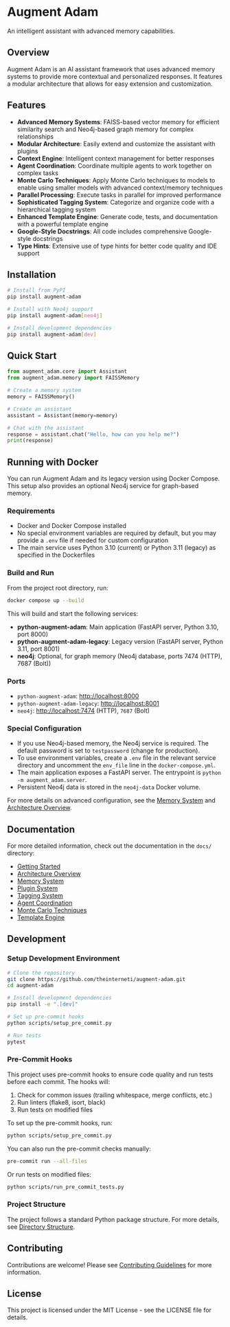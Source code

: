 # Augment Adam

An intelligent assistant with advanced memory capabilities.

## Overview

Augment Adam is an AI assistant framework that uses advanced memory systems to provide more contextual and personalized responses. It features a modular architecture that allows for easy extension and customization.

## Features

- **Advanced Memory Systems**: FAISS-based vector memory for efficient similarity search and Neo4j-based graph memory for complex relationships
- **Modular Architecture**: Easily extend and customize the assistant with plugins
- **Context Engine**: Intelligent context management for better responses
- **Agent Coordination**: Coordinate multiple agents to work together on complex tasks
- **Monte Carlo Techniques**: Apply Monte Carlo techniques to models to enable using smaller models with advanced context/memory techniques
- **Parallel Processing**: Execute tasks in parallel for improved performance
- **Sophisticated Tagging System**: Categorize and organize code with a hierarchical tagging system
- **Enhanced Template Engine**: Generate code, tests, and documentation with a powerful template engine
- **Google-Style Docstrings**: All code includes comprehensive Google-style docstrings
- **Type Hints**: Extensive use of type hints for better code quality and IDE support

## Installation

```bash
# Install from PyPI
pip install augment-adam

# Install with Neo4j support
pip install augment-adam[neo4j]

# Install development dependencies
pip install augment-adam[dev]
```

## Quick Start

```python
from augment_adam.core import Assistant
from augment_adam.memory import FAISSMemory

# Create a memory system
memory = FAISSMemory()

# Create an assistant
assistant = Assistant(memory=memory)

# Chat with the assistant
response = assistant.chat("Hello, how can you help me?")
print(response)
```

## Running with Docker

You can run Augment Adam and its legacy version using Docker Compose. This setup also provides an optional Neo4j service for graph-based memory.

### Requirements
- Docker and Docker Compose installed
- No special environment variables are required by default, but you may provide a `.env` file if needed for custom configuration
- The main service uses Python 3.10 (current) or Python 3.11 (legacy) as specified in the Dockerfiles

### Build and Run

From the project root directory, run:

```bash
docker compose up --build
```

This will build and start the following services:

- **python-augment-adam**: Main application (FastAPI server, Python 3.10, port 8000)
- **python-augment-adam-legacy**: Legacy version (FastAPI server, Python 3.11, port 8001)
- **neo4j**: Optional, for graph memory (Neo4j database, ports 7474 (HTTP), 7687 (Bolt))

### Ports
- `python-augment-adam`: [http://localhost:8000](http://localhost:8000)
- `python-augment-adam-legacy`: [http://localhost:8001](http://localhost:8001)
- `neo4j`: [http://localhost:7474](http://localhost:7474) (HTTP), `7687` (Bolt)

### Special Configuration
- If you use Neo4j-based memory, the Neo4j service is required. The default password is set to `testpassword` (change for production).
- To use environment variables, create a `.env` file in the relevant service directory and uncomment the `env_file` line in the `docker-compose.yml`.
- The main application exposes a FastAPI server. The entrypoint is `python -m augment_adam.server`.
- Persistent Neo4j data is stored in the `neo4j-data` Docker volume.

For more details on advanced configuration, see the [Memory System](docs/memory_system.md) and [Architecture Overview](docs/ARCHITECTURE.md).

## Documentation

For more detailed information, check out the documentation in the `docs/` directory:

- [Getting Started](docs/user_guide/getting_started.md)
- [Architecture Overview](docs/architecture/ARCHITECTURE.md)
- [Memory System](docs/architecture/memory_system.md)
- [Plugin System](docs/architecture/plugin_system.md)
- [Tagging System](docs/architecture/TAGGING_SYSTEM.md)
- [Agent Coordination](docs/guides/agent_coordination.md)
- [Monte Carlo Techniques](docs/guides/parallel_monte_carlo.md)
- [Template Engine](docs/architecture/TEMPLATE_ENGINE.md)

## Development

### Setup Development Environment

```bash
# Clone the repository
git clone https://github.com/theinterneti/augment-adam.git
cd augment-adam

# Install development dependencies
pip install -e ".[dev]"

# Set up pre-commit hooks
python scripts/setup_pre_commit.py

# Run tests
pytest
```

### Pre-Commit Hooks

This project uses pre-commit hooks to ensure code quality and run tests before each commit. The hooks will:

1. Check for common issues (trailing whitespace, merge conflicts, etc.)
2. Run linters (flake8, isort, black)
3. Run tests on modified files

To set up the pre-commit hooks, run:

```bash
python scripts/setup_pre_commit.py
```

You can also run the pre-commit checks manually:

```bash
pre-commit run --all-files
```

Or run tests on modified files:

```bash
python scripts/run_pre_commit_tests.py
```

### Project Structure

The project follows a standard Python package structure. For more details, see [Directory Structure](docs/DIRECTORY_STRUCTURE.md).

## Contributing

Contributions are welcome! Please see [Contributing Guidelines](docs/CONTRIBUTING.md) for more information.

## License

This project is licensed under the MIT License - see the LICENSE file for details.

